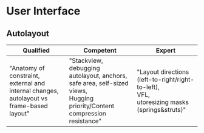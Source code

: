 #

# User Interface

## Autolayout

| Qualified | Competent | Expert |
|----------|-------------|------|
| "Anatomy of constraint, external and internal changes, autolayout vs frame-based layout" |  "Stackview, debugging autolayout, anchors, safe area, self-sized views, <br/>Hugging priority/Content compression resistance" | "Layout directions (left-to-right/right-to-left), <br/>VFL, <br/>utoresizing masks (springs&struts)" |


